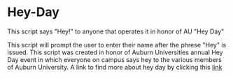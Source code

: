 # Hey-Day
This script says "Hey!" to anyone that operates it in honor of AU "Hey Day" 

This script will prompt the user to enter their name after the phrese "Hey" is issued. 
This script was created in honor of Auburn Universities annual Hey Day event in which everyone on campus says hey to the various members of Auburn University. 
A link to find more about hey day by clicking this [link](http://sga.auburn.edu/hey-day/)

